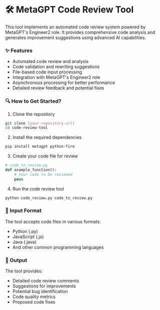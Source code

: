 # 🛠️ MetaGPT Code Review Tool
This tool implements an automated code review system powered by MetaGPT's Engineer2 role. It provides comprehensive code analysis and generates improvement suggestions using advanced AI capabilities.

### ✨ Features
- Automated code review and analysis
- Code validation and rewriting suggestions 
- File-based code input processing
- Integration with MetaGPT's Engineer2 role
- Asynchronous processing for better performance
- Detailed review feedback and potential fixes

### 🔍 How to Get Started?

1. Clone the repository
```bash
git clone [your-repository-url]
cd code-review-tool
```

2. Install the required dependencies

```bash
pip install metagpt python-fire
```
3. Create your code file for review
```python
# code_to_review.py
def example_function():
    # Your code to be reviewed
    pass
```
4. Run the code review tool
```bash
python code_review.py code_to_review.py
```
### 📝 Input Format
The tool accepts code files in various formats:

- Python (.py)
- JavaScript (.js)
- Java (.java)
- And other common programming languages

### 🔄 Output
The tool provides:

- Detailed code review comments
- Suggestions for improvements
- Potential bug identification
- Code quality metrics
- Proposed code fixes